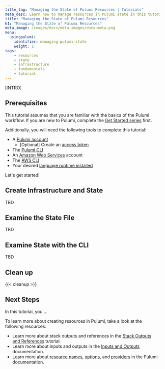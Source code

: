 ```yaml
---
title_tag: "Managing the State of Pulumi Resources | Tutorials"
meta_desc: Learn how to manage resources in Pulumi state in this tutorial.
title: "Managing the State of Pulumi Resources"
h1: "Managing the State of Pulumi Resources"
meta_image: /images/docs/meta-images/docs-meta.png
menu:
  usingpulumi:
    identifier: managing-pulumi-state
    weight: 1
tags:
    - resources
    - state
    - infrastructure
    - fundamentals
    - tutorial
---
```


[INTRO]

## Prerequisites

This tutorial assumes that you are familiar with the basics of the Pulumi workflow. If you are new to Pulumi, complete the [Get Started series](/docs/get-started/) first.

Additionally, you will need the following tools to complete this tutorial:

- A [Pulumi account](https://app.pulumi.com)
  - [Optional] Create an [access token](/docs/pulumi-cloud/access-management/access-tokens/)
- The [Pulumi CLI](https://www.pulumi.com/docs/install/)
- An [Amazon Web Services](https://aws.amazon.com/) account
- The [AWS CLI](https://aws.amazon.com/cli/)
- Your desired [language runtime installed](/docs/clouds/aws/get-started/begin/#install-language-runtime)

Let's get started!

## Create Infrastructure and State

TBD

## Examine the State File

TBD

## Examine State with the CLI

TBD

## Clean up

{{< cleanup >}}

## Next Steps

In this tutorial, you ...

To learn more about creating resources in Pulumi, take a look at the following resources:

- Learn more about stack outputs and references in the [Stack Outputs and References](/docs/using-pulumi/stack-outputs-and-references/) tutorial.
- Learn more about inputs and outputs in the [Inputs and Outputs](/docs/concepts/inputs-outputs/) documentation.
- Learn more about [resource names](/docs/concepts/resources/names/), [options](/docs/concepts/options/), and [providers](/docs/concepts/resources/providers/) in the Pulumi documentation.
